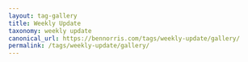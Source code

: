```yaml
---
layout: tag-gallery
title: Weekly Update
taxonomy: weekly update
canonical_url: https://bennorris.com/tags/weekly-update/gallery/
permalink: /tags/weekly-update/gallery/
---
```

